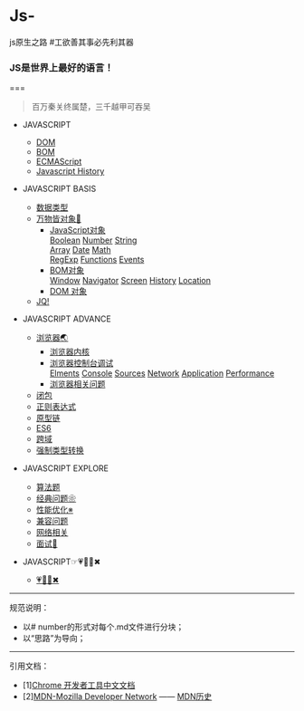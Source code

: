 # Js-
js原生之路
#工欲善其事必先利其器

### JS是世界上最好的语言！
===
>百万秦关终属楚，三千越甲可吞吴
* JAVASCRIPT
   * [DOM](https://github.com/TUARAN/tarsJs/blob/master/JAVASCRIPT/DOM.md)
   * [BOM](https://github.com/TUARAN/tarsJs/blob/master/JAVASCRIPT/BOM.md)
   * [ECMAScript](https://github.com/TUARAN/tarsJs/blob/master/JAVASCRIPT/ECMAScript.md)
   * [Javascript History](https://github.com/TUARAN/tarsJs/blob/master/JAVASCRIPT/Javascipt%20History.md)


* JAVASCRIPT BASIS
   * [数据类型](https://github.com/TUARAN/tarsJs/blob/master/JAVASCRIPT基础/数据类型.md)
   * [万物皆对象🐘](https://github.com/TUARAN/tarsJs/tree/master/JAVASCRIPT基础/对象)
      * [JavaScript对象]()<br>
             [Boolean]()
             [Number]()
             [String]()<br>
             [Array]()
             [Date]()
             [Math]()<br>
             [RegExp]()
             [Functions]()
             [Events]()<br>
      * [BOM对象]()<br>
             [Window]()
             [Navigator]()
             [Screen]()
             [History]()
             [Location]()
      * [DOM 对象]()
    * [JQ!](https://github.com/TUARAN/tarsJs/blob/master/JAVASCRIPT基础/Jquery记录.md)

* JAVASCRIPT ADVANCE
   * [浏览器🌏](https://github.com/TUARAN/tarsJs/tree/master/JAVASCRIPT%E8%BF%9B%E9%98%B6/%E6%B5%8F%E8%A7%88%E5%99%A8)
      * [浏览器内核]()
      * [浏览器控制台调试](https://github.com/TUARAN/tarsJs/blob/master/JAVASCRIPT进阶/浏览器/浏览器控制台调试)<br>
             [Elments](https://github.com/TUARAN/tarsJs/blob/master/JAVASCRIPT进阶/浏览器/浏览器控制台调试/Elments.md)
             [Console]()
             [Sources]()
             [Network](https://github.com/TUARAN/tarsJs/blob/master/JAVASCRIPT进阶/浏览器/浏览器控制台调试/Network.md)
             [Application]()
             [Performance](https://github.com/TUARAN/tarsJs/blob/master/JAVASCRIPT进阶/浏览器/浏览器控制台调试/Performance.md)
      * [浏览器相关问题]()		
   * [闭包](https://github.com/TUARAN/tarsJs/blob/master/JAVASCRIPT进阶/闭包.md)
   * [正则表达式](https://github.com/TUARAN/tarsJs/blob/master/JAVASCRIPT进阶/正则表达式.md)
   * [原型链](https://github.com/TUARAN/tarsJs/blob/master/JAVASCRIPT%E8%BF%9B%E9%98%B6/%E5%8E%9F%E5%9E%8B%E9%93%BE.md)
   * [ES6]()
   * [跨域](https://github.com/TUARAN/tarsJs/blob/master/JAVASCRIPT%E8%BF%9B%E9%98%B6/%E8%B7%A8%E5%9F%9F.md)
   * [强制类型转换](https://github.com/TUARAN/tarsJs/blob/master/JAVASCRIPT进阶/强制类型转换.md)

* JAVASCRIPT EXPLORE
   * [算法题](https://github.com/TUARAN/tarsJs/blob/master/JAVASCRIPT%E5%BB%B6%E5%B1%95/js%E7%AE%97%E6%B3%95%E9%A2%98.md)
   * [经典问题❀](https://github.com/TUARAN/tarsJs/blob/master/JAVASCRIPT延展/经典问题❀.md)
   * [性能优化※](https://github.com/TUARAN/tarsJs/blob/master/JAVASCRIPT延展/性能优化.md)
   * [兼容问题](https://github.com/TUARAN/tarsJs/blob/master/JAVASCRIPT%E5%BB%B6%E5%B1%95/%E5%85%BC%E5%AE%B9%E9%97%AE%E9%A2%98.md)
   * [网络相关](https://github.com/TUARAN/tarsJs/blob/master/JAVASCRIPT%E5%BB%B6%E5%B1%95/%E7%BD%91%E7%BB%9C%E7%9B%B8%E5%85%B3.md)
   * [面试🍜](https://github.com/TUARAN/tarsJs/blob/master/JAVASCRIPT延展/面试.md)

* JAVASCRIPT☞💗🦌💪✖
   * [💗🦌💪✖](https://github.com/TUARAN/tarsJs/blob/master/❤🦌💪✖.md)

- - -
规范说明：
* 以# number的形式对每个.md文件进行分块；
* 以“思路”为导向；
- - -
引用文档：
* [1][Chrome 开发者工具中文文档](http://www.css88.com/doc/chrome-devtools/)
* [2][MDN-Mozilla Developer Network](https://developer.mozilla.org/zh-CN/) —— [MDN历史](https://www.jianshu.com/p/f1d3be17f0c6)
